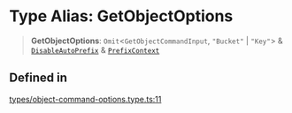 # Type Alias: GetObjectOptions

> **GetObjectOptions**: `Omit`\<`GetObjectCommandInput`, `"Bucket"` \| `"Key"`\> & [`DisableAutoPrefix`](DisableAutoPrefix.md) & [`PrefixContext`](PrefixContext.md)

## Defined in

[types/object-command-options.type.ts:11](https://github.com/LabO8/nestjs-s3/blob/306023e15fcb498533a66fc2f9b000dc61a2bf64/src/types/object-command-options.type.ts#L11)
